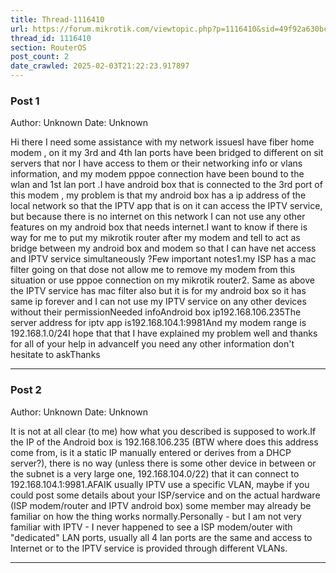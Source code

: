 ```yaml
---
title: Thread-1116410
url: https://forum.mikrotik.com/viewtopic.php?p=1116410&sid=49f92a630bc7970d8ca50523be880e8f#p1116410
thread_id: 1116410
section: RouterOS
post_count: 2
date_crawled: 2025-02-03T21:22:23.917897
---
```


### Post 1
Author: Unknown
Date: Unknown

Hi there I need some assistance with my network issuesI have fiber home modem , on it my 3rd and 4th lan ports have been bridged to different on sit servers that nor I have access to them or their networking info or vlans information, and my modem pppoe connection have been bound to the wlan and 1st lan port .I have android box that is connected to the 3rd port of this modem , my problem is that my android box has a ip address of the local network so that the IPTV app that is on it can access the IPTV service, but because there is no internet on this network I can not use any other features on my android box that needs internet.I want to know if there is way for me to put my mikrotik router after my modem and tell to act as bridge between my android box and modem so that I can have net access and IPTV service simultaneously ?Few important notes1.my ISP has a mac filter going on that dose not allow me to remove my modem from this situation or use pppoe connection on my mikrotik router2. Same as above the  IPTV service has mac filter also but  it is for my android box so it has same ip forever and I can not use my IPTV service on any other devices without their permissionNeeded infoAndroid box ip192.168.106.235The server address for iptv app is192.168.104.1:9981And my modem range is 192.168.1.0/24I hope that that I have explained my problem well and thanks for all of your help in advanceIf you need any other information don't hesitate to askThanks

---
### Post 2
Author: Unknown
Date: Unknown

It is not at all clear (to me) how what you described is supposed to work.If the IP of the Android box is 192.168.106.235 (BTW where does this address come from, is it a static IP manually entered or derives from a DHCP server?), there is no way (unless there is some other device in between or the subnet is a very large one, 192.168.104.0/22) that it can connect to 192.168.104.1:9981.AFAIK usually IPTV use a specific VLAN, maybe if you could post some details about your ISP/service and on the actual hardware (ISP modem/router and IPTV android box) some member may already be familiar on how the thing works normally.Personally - but I am not very familiar with IPTV - I never happened to see a ISP modem/outer with "dedicated" LAN ports, usually all 4 lan ports are the same and access to Internet or to the IPTV service is provided through different VLANs.

---
